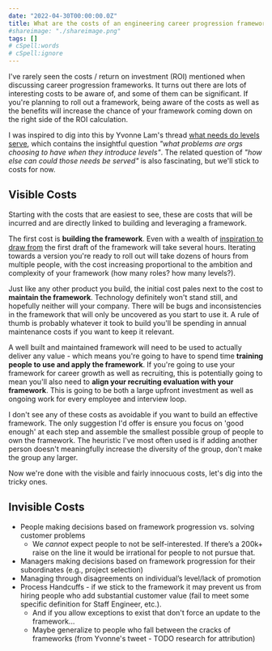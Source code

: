 ```yaml
---
date: "2022-04-30T00:00:00.0Z"
title: What are the costs of an engineering career progression framework?
#shareimage: "./shareimage.png"
tags: []
# cSpell:words
# cSpell:ignore
---
```


I've rarely seen the costs / return on investment (ROI) mentioned when discussing career progression frameworks. It turns out there are lots of interesting costs to be aware of, and some of them can be significant. If you're planning to roll out a framework, being aware of the costs as well as the benefits will increase the chance of your framework coming down on the right side of the ROI calculation.

I was inspired to dig into this by Yvonne Lam's thread [what needs do levels serve][yvonne tweet], which contains the insightful question _"what problems are orgs choosing to have when they introduce levels"_. The related question of _"how else can could those needs be served"_ is also fascinating, but we'll stick to costs for now.

## Visible Costs

Starting with the costs that are easiest to see, these are costs that will be incurred and are directly linked to building and leveraging a framework.

The first cost is **building the framework**. Even with a wealth of [inspiration to draw from][progression.fyi] the first draft of the framework will take several hours. Iterating towards a version you're ready to roll out will take dozens of hours from multiple people, with the cost increasing proportional to the ambition and complexity of your framework (how many roles? how many levels?).

Just like any other product you build, the initial cost pales next to the cost to **maintain the framework**. Technology definitely won't stand still, and hopefully neither will your company. There will be bugs and inconsistencies in the framework that will only be uncovered as you start to use it. A rule of thumb is probably whatever it took to build you'll be spending in annual maintenance costs if you want to keep it relevant.

A well built and maintained framework will need to be used to actually deliver any value - which means you're going to have to spend time **training people to use and apply the framework**. If you're going to use your framework for career growth as well as recruiting, this is potentially going to mean you'll also need to **align your recruiting evaluation with your framework**. This is going to be both a large upfront investment as well as ongoing work for every employee and interview loop.

I don't see any of these costs as avoidable if you want to build an effective framework. The only suggestion I'd offer is ensure you focus on 'good enough' at each step and assemble the smallest possible group of people to own the framework. The heuristic I've most often used is if adding another person doesn't meaningfully increase the diversity of the group, don't make the group any larger.

Now we're done with the visible and fairly innocuous costs, let's dig into the tricky ones.

## Invisible Costs

- People making decisions based on framework progression vs. solving customer problems
  - We _cannot_ expect people to not be self-interested. If there’s a 200k+ raise on the line it would be irrational for people to not pursue that.
- Managers making decisions based on framework progression for their subordinates (e.g., project selection)
- Managing through disagreements on individual’s level/lack of promotion
- Process Handcuffs - if we stick to the framework it may prevent us from hiring people who add substantial customer value (fail to meet some specific definition for Staff Engineer, etc.).
  - And if you allow exceptions to exist that don't force an update to the framework...
  - Maybe generalize to people who fall between the cracks of frameworks (from Yvonne's tweet - TODO research for attribution)

[yvonne tweet]: https://twitter.com/yvonnezlam/status/1515425807438528514
[progression.fyi]: https://www.progression.fyi/
